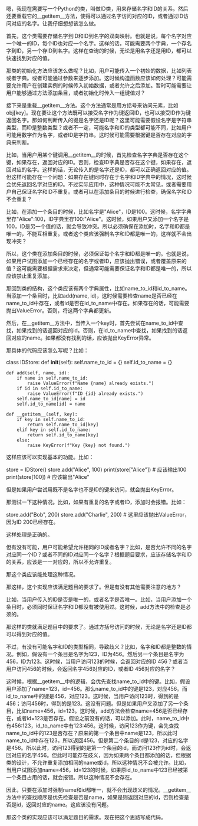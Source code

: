 嗯，我现在需要写一个Python的类，叫做ID类，用来存储名字和ID的关系。然后还要重载它的__getitem__方法，使得可以通过名字访问对应的ID，或者通过ID访问对应的名字。让我仔细想想该怎么做。

首先，这个类需要存储名字到ID和ID到名字的双向映射。也就是说，每个名字对应一个唯一的ID，每个ID也对应一个名字。这样的话，可能需要两个字典，一个存名字到ID，另一个存ID到名字。这样在查询的时候，无论是用名字还是用ID，都可以快速找到对应的值。

那类的初始化方法应该怎么做呢？比如，用户可能传入一个初始的数据，比如列表或者字典。或者可能通过参数来逐步添加。这时候构造函数应该如何处理？可能需要允许用户在创建实例的时候传入初始数据，或者允许之后添加。暂时可能需要让用户能够通过方法添加条目，或者初始化时传入一组键值对？

接下来是重载__getitem__方法。这个方法通常是用方括号来访问元素，比如obj[key]。现在要让这个方法既可以接受名字作为键返回ID，也可以接受ID作为键返回名字。那如何判断传入的键是名字还是ID呢？这里可能需要假设名字是字符串类型，而ID是整数类型？或者不一定，可能名字和ID的类型都可能不同，比如用户可能用数字作为名字，或者ID是字符串。这时候可能需要根据键是否存在对应的字典来判断。

比如，当用户用某个键调用__getitem__的时候，首先检查名字字典是否存在这个键，如果存在，返回对应的ID。否则，检查ID字典是否存在这个键，如果存在，返回对应的名字。这样的话，无论传入的是名字还是ID，都可以正确返回对应的值。但这样可能存在一个问题：如果存在键同时存在于名字和ID字典中的情况，这时候会优先返回名字对应的ID。不过实际应用中，这种情况可能不太常见，或者需要用户自己保证名字和ID不重复。或者可以在添加条目的时候进行检查，确保名字和ID不会重复？

比如，在添加一个条目的时候，比如名字是"Alice"，ID是100。这时候，名字字典里存"Alice":100，ID字典里存100:"Alice"。这时候，如果用户又添加一个名字是100，ID是另一个值的话，就会导致冲突。所以必须确保在添加时，名字和ID都是唯一的，不能互相重复。或者这个类应该强制名字和ID都是唯一的，这样就不会出现冲突？

所以，这个类在添加条目的时候，必须保证每个名字和ID都是唯一的。也就是说，如果用户试图添加一个已经存在的名字或者ID，应该抛出错误，或者覆盖原来的值？这可能需要根据需求来决定，但通常可能需要保证名字和ID都是唯一的，所以应该禁止重复添加。

那回到类的结构，这个类应该有两个字典属性，比如name_to_id和id_to_name。当添加一个条目时，比如add(name, id)，这时候需要检查name是否已经在name_to_id中存在，或者id是否在id_to_name中存在。如果存在的话，可能需要抛出ValueError。否则，将这两个字典都更新。

然后，在__getitem__方法中，当传入一个key时，首先尝试在name_to_id中查找，如果找到的话返回对应的id。否则，在id_to_name中查找，如果找到的话返回对应的name。如果都没有找到的话，应该抛出KeyError异常。

那具体的代码应该怎么写呢？比如：

class IDStore:
    def __init__(self):
        self.name_to_id = {}
        self.id_to_name = {}
    
    def add(self, name, id):
        if name in self.name_to_id:
            raise ValueError(f"Name {name} already exists.")
        if id in self.id_to_name:
            raise ValueError(f"ID {id} already exists.")
        self.name_to_id[name] = id
        self.id_to_name[id] = name
    
    def __getitem__(self, key):
        if key in self.name_to_id:
            return self.name_to_id[key]
        elif key in self.id_to_name:
            return self.id_to_name[key]
        else:
            raise KeyError(f"Key {key} not found.")

这样应该可以实现基本的功能。比如：

store = IDStore()
store.add("Alice", 100)
print(store["Alice"])  # 应该输出100
print(store[100])      # 应该输出"Alice"

但是如果用户尝试用既不是名字也不是ID的键来访问，就会抛出KeyError。

那测试一下这种情况。比如，如果有重复的名字或者ID，添加时会报错。比如：

store.add("Bob", 200)
store.add("Charlie", 200)  # 这里应该抛出ValueError，因为ID 200已经存在。

这样处理是正确的。

但有没有可能，用户可能希望允许相同的ID或者名字？比如，是否允许不同的名字对应同一个ID？或者不同的ID对应同一个名字？根据题目要求，应该存储名字和ID的关系，应该是一一对应的，所以不允许重复。

那这个类应该能处理这种情况。

那这样，这个实现应该满足题目的要求了。但是有没有其他需要注意的地方？

比如，当用户传入的ID是否是唯一的，或者名字是否唯一。比如，当用户添加一个条目时，必须同时保证名字和ID都没有被使用过。这时候，add方法中的检查是必须的。

那这样的类就满足题目中的要求了。通过方括号访问的时候，无论是名字还是ID都可以得到对应的值。

不过，有没有可能名字和ID的类型相同，导致歧义？比如，名字和ID都是整数的情况。例如，假设有一个条目是名字为123，ID为456。然后另一个条目是名字为456，ID为123。这时候，当用户访问123的时候，会返回对应的ID 456？或者当用户访问456的时候，会返回名字456对应的ID，或者ID 456对应的名字？

这时候，根据__getitem__中的逻辑，会优先查找name_to_id中的键。比如，假设用户添加了name=123，id=456。那么name_to_id中的键是123，对应456。而id_to_name中的键是456，对应123。这时候，当用户访问123时，得到的是456；访问456时，得到的是123。这没有问题。但是如果用户又添加了另一个条目，比如name=456，id=123。这时候，add方法会检查name=456是否已经存在，或者id=123是否存在。假设之前没有的话，可以添加。此时，name_to_id中有456:123，id_to_name中有123:456。这时候，访问123作为键，会先查找name_to_id中的123是否存在？原来的第一个条目中name是123，所以此时name_to_id中存在123，所以返回456。但是第二个条目的id是123，对应的名字是456。所以此时，访问123得到的是第一个条目的id，而访问123作为id时，会返回对应的名字456。但此时可能存在歧义，因为如果两个条目都添加的话，但根据类的设计，不允许重复添加相同的name或id，所以这种情况不会被允许。比如，当用户试图添加name=456，id=123的时候，如果原id_to_name中123已经被第一个条目占用的话，就会报错。所以这种情况不会存在。

因此，只要在添加时强制name和id都唯一，就不会出现歧义的情况。__getitem__方法中的查找顺序是优先检查是否是name，如果是则返回对应的id，否则检查是否是id，返回对应的name。这应该没有问题。

那这个类的实现应该可以满足题目的需求。现在把这个思路写成代码。